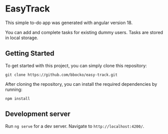 # EasyTrack

This simple to-do app was generated with angular version 18.

You can add and complete tasks for existing dummy users. Tasks are stored in local storage.

## Getting Started
To get started with this project, you can simply clone this repository:

```
git clone https://github.com/bbocko/easy-track.git
```

After cloning the repository, you can install the required dependencies by running:

```
npm install
```

## Development server

Run `ng serve` for a dev server. Navigate to `http://localhost:4200/`.
